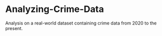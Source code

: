 # Analyzing-Crime-Data
Analysis on a real-world dataset containing crime data from 2020 to the present. 

